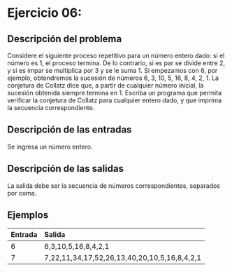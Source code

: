 # **Ejercicio 06:**

## Descripción del problema

Considere el siguiente proceso repetitivo para un número entero dado: si el número es 1, el proceso termina. De lo contrario, si es par se divide entre 2, y si es impar se multiplica por 3 y se le suma 1. Si empezamos con 6, por ejemplo, obtendremos la sucesión de números 6, 3, 10, 5, 16, 8, 4, 2, 1. La conjetura de Collatz dice que, a partir de cualquier número inicial, la sucesión obtenida siempre termina en 1. Escriba un programa que permita verificar la conjetura de Collatz para cualquier entero dado, y que imprima la secuencia correspondiente.

## Descripción de las entradas

Se ingresa un número entero.

## Descripción de las salidas

La salida debe ser la secuencia de números correspondientes, separados por coma.

## Ejemplos

| Entrada | Salida                                       |
| :------ | :------------------------------------------- |
| 6       | 6,3,10,5,16,8,4,2,1                          |
| 7       | 7,22,11,34,17,52,26,13,40,20,10,5,16,8,4,2,1 |
